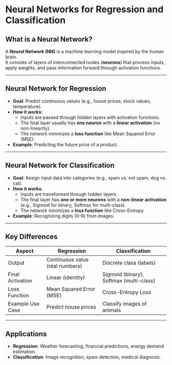 # Neural Networks for Regression and Classification

## What is a Neural Network?
A **Neural Network (NN)** is a machine learning model inspired by the human brain.  
It consists of layers of interconnected nodes (**neurons**) that process inputs, apply weights, and pass information forward through activation functions.

---

## Neural Network for Regression
- **Goal**: Predict continuous values (e.g., house prices, stock values, temperature).  
- **How it works**:
  - Inputs are passed through hidden layers with activation functions.  
  - The final layer usually has **one neuron** with a **linear activation** (no non-linearity).  
  - The network minimizes a **loss function** like Mean Squared Error (MSE).  
- **Example**: Predicting the future price of a product.

---

## Neural Network for Classification
- **Goal**: Assign input data into categories (e.g., spam vs. not spam, dog vs. cat).  
- **How it works**:
  - Inputs are transformed through hidden layers.  
  - The final layer has **one or more neurons** with a **non-linear activation** (e.g., Sigmoid for binary, Softmax for multi-class).  
  - The network minimizes a **loss function** like Cross-Entropy.  
- **Example**: Recognizing digits (0–9) from images.

---

## Key Differences
| Aspect              | Regression                          | Classification                       |
|---------------------|-------------------------------------|--------------------------------------|
| Output              | Continuous value (real numbers)     | Discrete class (labels)              |
| Final Activation    | Linear (identity)                  | Sigmoid (binary), Softmax (multi-class) |
| Loss Function       | Mean Squared Error (MSE)           | Cross-Entropy Loss                   |
| Example Use Case    | Predict house prices               | Classify images of animals            |

---

## Applications
- **Regression**: Weather forecasting, financial predictions, energy demand estimation.  
- **Classification**: Image recognition, spam detection, medical diagnosis.  